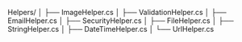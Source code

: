 ﻿Helpers/
│   ├── ImageHelper.cs
│   ├── ValidationHelper.cs
│   ├── EmailHelper.cs
│   ├── SecurityHelper.cs
│   ├── FileHelper.cs
│   ├── StringHelper.cs
│   ├── DateTimeHelper.cs
│   └── UrlHelper.cs